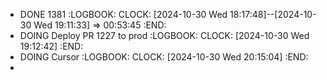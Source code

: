 - DONE 1381
  :LOGBOOK:
  CLOCK: [2024-10-30 Wed 18:17:48]--[2024-10-30 Wed 19:11:33] =>  00:53:45
  :END:
- DOING Deploy PR 1227 to prod
  :LOGBOOK:
  CLOCK: [2024-10-30 Wed 19:12:42]
  :END:
- DOING Cursor
  :LOGBOOK:
  CLOCK: [2024-10-30 Wed 20:15:04]
  :END:
-